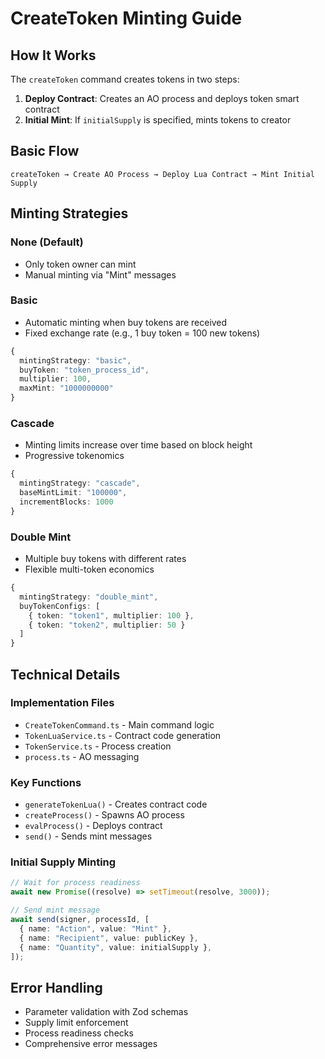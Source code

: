 # CreateToken Minting Guide

## How It Works

The `createToken` command creates tokens in two steps:

1. **Deploy Contract**: Creates an AO process and deploys token smart contract
2. **Initial Mint**: If `initialSupply` is specified, mints tokens to creator

## Basic Flow

```
createToken → Create AO Process → Deploy Lua Contract → Mint Initial Supply
```

## Minting Strategies

### None (Default)

- Only token owner can mint
- Manual minting via "Mint" messages

### Basic

- Automatic minting when buy tokens are received
- Fixed exchange rate (e.g., 1 buy token = 100 new tokens)

```typescript
{
  mintingStrategy: "basic",
  buyToken: "token_process_id",
  multiplier: 100,
  maxMint: "1000000000"
}
```

### Cascade

- Minting limits increase over time based on block height
- Progressive tokenomics

```typescript
{
  mintingStrategy: "cascade",
  baseMintLimit: "100000",
  incrementBlocks: 1000
}
```

### Double Mint

- Multiple buy tokens with different rates
- Flexible multi-token economics

```typescript
{
  mintingStrategy: "double_mint",
  buyTokenConfigs: [
    { token: "token1", multiplier: 100 },
    { token: "token2", multiplier: 50 }
  ]
}
```

## Technical Details

### Implementation Files

- `CreateTokenCommand.ts` - Main command logic
- `TokenLuaService.ts` - Contract code generation
- `TokenService.ts` - Process creation
- `process.ts` - AO messaging

### Key Functions

- `generateTokenLua()` - Creates contract code
- `createProcess()` - Spawns AO process
- `evalProcess()` - Deploys contract
- `send()` - Sends mint messages

### Initial Supply Minting

```typescript
// Wait for process readiness
await new Promise((resolve) => setTimeout(resolve, 3000));

// Send mint message
await send(signer, processId, [
  { name: "Action", value: "Mint" },
  { name: "Recipient", value: publicKey },
  { name: "Quantity", value: initialSupply },
]);
```

## Error Handling

- Parameter validation with Zod schemas
- Supply limit enforcement
- Process readiness checks
- Comprehensive error messages

